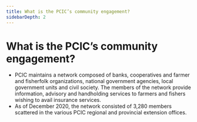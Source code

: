 ```yaml
---
title: What is the PCIC’s community engagement?
sidebarDepth: 2
---
```


# What is the PCIC’s community engagement?


 - PCIC maintains a network composed of banks, cooperatives and farmer and fisherfolk organizations, national government agencies, local government units and civil society. The members of the network provide information, advisory and handholding services to farmers and fishers wishing to avail insurance services. 
 - As of December 2020, the network consisted of 3,280 members scattered in the various PCIC regional and provincial extension offices.
